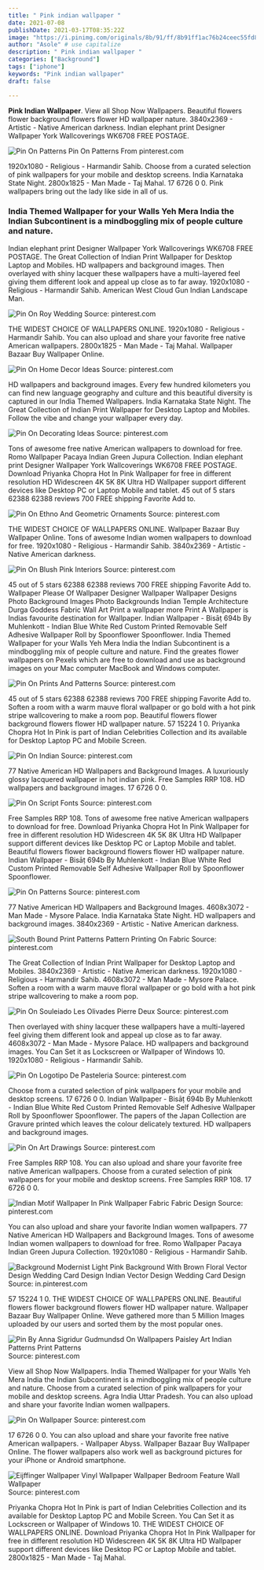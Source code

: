 ```yaml
---
title: " Pink indian wallpaper "
date: 2021-07-08
publishDate: 2021-03-17T08:35:22Z
image: "https://i.pinimg.com/originals/8b/91/ff/8b91ff1ac76b24ceec55fd83800267ae.jpg"
author: "Asole" # use capitalize
description: " Pink indian wallpaper "
categories: ["Background"]
tags: ["iphone"]
keywords: "Pink indian wallpaper"
draft: false

---
```



**Pink Indian Wallpaper**. View all Shop Now Wallpapers. Beautiful flowers flower background flowers flower HD wallpaper nature. 3840x2369 - Artistic - Native American darkness. Indian elephant print Designer Wallpaper York Wallcoverings WK6708 FREE POSTAGE.

![Pin On Patterns](https://i.pinimg.com/474x/67/22/ae/6722ae34f85acfa6be709a3e70515883.jpg "Pin On Patterns")
Pin On Patterns From pinterest.com


1920x1080 - Religious - Harmandir Sahib. Choose from a curated selection of pink wallpapers for your mobile and desktop screens. India Karnataka State Night. 2800x1825 - Man Made - Taj Mahal. 17 6726 0 0. Pink wallpapers bring out the lady like side in all of us.

### India Themed Wallpaper for your Walls Yeh Mera India the Indian Subcontinent is a mindboggling mix of people culture and nature.

Indian elephant print Designer Wallpaper York Wallcoverings WK6708 FREE POSTAGE. The Great Collection of Indian Print Wallpaper for Desktop Laptop and Mobiles. HD wallpapers and background images. Then overlayed with shiny lacquer these wallpapers have a multi-layered feel giving them different look and appeal up close as to far away. 1920x1080 - Religious - Harmandir Sahib. American West Cloud Gun Indian Landscape Man.


![Pin On Roy Wedding](https://i.pinimg.com/originals/ab/47/60/ab4760f00897584fb251a69ca15b42a0.jpg "Pin On Roy Wedding")
Source: pinterest.com

THE WIDEST CHOICE OF WALLPAPERS ONLINE. 1920x1080 - Religious - Harmandir Sahib. You can also upload and share your favorite free native American wallpapers. 2800x1825 - Man Made - Taj Mahal. Wallpaper Bazaar Buy Wallpaper Online.

![Pin On Home Decor Ideas](https://i.pinimg.com/originals/cf/6f/48/cf6f480b92b168137679d67e7c3e2ba9.jpg "Pin On Home Decor Ideas")
Source: pinterest.com

HD wallpapers and background images. Every few hundred kilometers you can find new language geography and culture and this beautiful diversity is captured in our India Themed Wallpapers. India Karnataka State Night. The Great Collection of Indian Print Wallpaper for Desktop Laptop and Mobiles. Follow the vibe and change your wallpaper every day.

![Pin On Decorating Ideas](https://i.pinimg.com/originals/27/06/e0/2706e01957e8a0899a3c606bf66736fe.jpg "Pin On Decorating Ideas")
Source: pinterest.com

Tons of awesome free native American wallpapers to download for free. Romo Wallpaper Pacaya Indian Green Jupura Collection. Indian elephant print Designer Wallpaper York Wallcoverings WK6708 FREE POSTAGE. Download Priyanka Chopra Hot In Pink Wallpaper for free in different resolution HD Widescreen 4K 5K 8K Ultra HD Wallpaper support different devices like Desktop PC or Laptop Mobile and tablet. 45 out of 5 stars 62388 62388 reviews 700 FREE shipping Favorite Add to.

![Pin On Ethno And Geometric Ornaments](https://i.pinimg.com/736x/ba/82/9d/ba829d9cdc7724a61550509571ca4d0f.jpg "Pin On Ethno And Geometric Ornaments")
Source: pinterest.com

THE WIDEST CHOICE OF WALLPAPERS ONLINE. Wallpaper Bazaar Buy Wallpaper Online. Tons of awesome Indian women wallpapers to download for free. 1920x1080 - Religious - Harmandir Sahib. 3840x2369 - Artistic - Native American darkness.

![Pin On Blush Pink Interiors](https://i.pinimg.com/474x/92/40/e5/9240e57f8e16b9b24df78094f8386722.jpg "Pin On Blush Pink Interiors")
Source: pinterest.com

45 out of 5 stars 62388 62388 reviews 700 FREE shipping Favorite Add to. Wallpaper Please Of Wallpaper Designer Wallpaper Wallpaper Designs Photo Background Images Photo Backgrounds Indian Temple Architecture Durga Goddess Fabric Wall Art Print a wallpaper more Print A Wallpaper is Indias favourite destination for Wallpaper. Indian Wallpaper - Bisāṭ 694b By Muhlenkott - Indian Blue White Red Custom Printed Removable Self Adhesive Wallpaper Roll by Spoonflower Spoonflower. India Themed Wallpaper for your Walls Yeh Mera India the Indian Subcontinent is a mindboggling mix of people culture and nature. Find the greates flower wallpapers on Pexels which are free to download and use as background images on your Mac computer MacBook and Windows computer.

![Pin On Prints And Patterns](https://i.pinimg.com/originals/a8/09/c1/a809c10dc3b93f7d405e8e15dfddec8c.jpg "Pin On Prints And Patterns")
Source: pinterest.com

45 out of 5 stars 62388 62388 reviews 700 FREE shipping Favorite Add to. Soften a room with a warm mauve floral wallpaper or go bold with a hot pink stripe wallcovering to make a room pop. Beautiful flowers flower background flowers flower HD wallpaper nature. 57 15224 1 0. Priyanka Chopra Hot In Pink is part of Indian Celebrities Collection and its available for Desktop Laptop PC and Mobile Screen.

![Pin On Indian](https://i.pinimg.com/originals/da/d4/30/dad43031fac51f65d831be51ed30f877.jpg "Pin On Indian")
Source: pinterest.com

77 Native American HD Wallpapers and Background Images. A luxuriously glossy lacquered wallpaper in hot indian pink. Free Samples RRP 108. HD wallpapers and background images. 17 6726 0 0.

![Pin On Script Fonts](https://i.pinimg.com/736x/fe/d4/e1/fed4e1713983ad2f9b9d10e5433e544f.jpg "Pin On Script Fonts")
Source: pinterest.com

Free Samples RRP 108. Tons of awesome free native American wallpapers to download for free. Download Priyanka Chopra Hot In Pink Wallpaper for free in different resolution HD Widescreen 4K 5K 8K Ultra HD Wallpaper support different devices like Desktop PC or Laptop Mobile and tablet. Beautiful flowers flower background flowers flower HD wallpaper nature. Indian Wallpaper - Bisāṭ 694b By Muhlenkott - Indian Blue White Red Custom Printed Removable Self Adhesive Wallpaper Roll by Spoonflower Spoonflower.

![Pin On Patterns](https://i.pinimg.com/474x/67/22/ae/6722ae34f85acfa6be709a3e70515883.jpg "Pin On Patterns")
Source: pinterest.com

77 Native American HD Wallpapers and Background Images. 4608x3072 - Man Made - Mysore Palace. India Karnataka State Night. HD wallpapers and background images. 3840x2369 - Artistic - Native American darkness.

![South Bound Print Patterns Pattern Printing On Fabric](https://i.pinimg.com/originals/ab/38/06/ab3806913b6796685c154b899dfd663c.jpg "South Bound Print Patterns Pattern Printing On Fabric")
Source: pinterest.com

The Great Collection of Indian Print Wallpaper for Desktop Laptop and Mobiles. 3840x2369 - Artistic - Native American darkness. 1920x1080 - Religious - Harmandir Sahib. 4608x3072 - Man Made - Mysore Palace. Soften a room with a warm mauve floral wallpaper or go bold with a hot pink stripe wallcovering to make a room pop.

![Pin On Souleiado Les Olivades Pierre Deux](https://i.pinimg.com/originals/13/e9/cc/13e9ccf6e365c04ca56cf67d13fb3e9f.jpg "Pin On Souleiado Les Olivades Pierre Deux")
Source: pinterest.com

Then overlayed with shiny lacquer these wallpapers have a multi-layered feel giving them different look and appeal up close as to far away. 4608x3072 - Man Made - Mysore Palace. HD wallpapers and background images. You Can Set it as Lockscreen or Wallpaper of Windows 10. 1920x1080 - Religious - Harmandir Sahib.

![Pin On Logotipo De Pasteleria](https://i.pinimg.com/originals/28/7d/6f/287d6f8e806c24e66fb8a9b0feec9877.png "Pin On Logotipo De Pasteleria")
Source: pinterest.com

Choose from a curated selection of pink wallpapers for your mobile and desktop screens. 17 6726 0 0. Indian Wallpaper - Bisāṭ 694b By Muhlenkott - Indian Blue White Red Custom Printed Removable Self Adhesive Wallpaper Roll by Spoonflower Spoonflower. The papers of the Japan Collection are Gravure printed which leaves the colour delicately textured. HD wallpapers and background images.

![Pin On Art Drawings](https://i.pinimg.com/originals/95/2c/f6/952cf60b20f7e5d29dd381c4fb8679fc.jpg "Pin On Art Drawings")
Source: pinterest.com

Free Samples RRP 108. You can also upload and share your favorite free native American wallpapers. Choose from a curated selection of pink wallpapers for your mobile and desktop screens. Free Samples RRP 108. 17 6726 0 0.

![Indian Motif Wallpaper In Pink Wallpaper Fabric Fabric Design](https://i.pinimg.com/originals/2b/1d/74/2b1d7499b23257020abdc2391856f514.jpg "Indian Motif Wallpaper In Pink Wallpaper Fabric Fabric Design")
Source: pinterest.com

You can also upload and share your favorite Indian women wallpapers. 77 Native American HD Wallpapers and Background Images. Tons of awesome Indian women wallpapers to download for free. Romo Wallpaper Pacaya Indian Green Jupura Collection. 1920x1080 - Religious - Harmandir Sahib.

![Background Modernist Light Pink Background With Brown Floral Vector Design Wedding Card Design Indian Vector Design Wedding Card Design](https://i.pinimg.com/736x/8c/9b/dd/8c9bddea2f12c6a12e416584d7541d6b.jpg "Background Modernist Light Pink Background With Brown Floral Vector Design Wedding Card Design Indian Vector Design Wedding Card Design")
Source: in.pinterest.com

57 15224 1 0. THE WIDEST CHOICE OF WALLPAPERS ONLINE. Beautiful flowers flower background flowers flower HD wallpaper nature. Wallpaper Bazaar Buy Wallpaper Online. Weve gathered more than 5 Million Images uploaded by our users and sorted them by the most popular ones.

![Pin By Anna Sigridur Gudmundsd On Wallpapers Paisley Art Indian Patterns Print Patterns](https://i.pinimg.com/originals/c9/84/b9/c984b93f8266fe8052cc7880f8a25693.jpg "Pin By Anna Sigridur Gudmundsd On Wallpapers Paisley Art Indian Patterns Print Patterns")
Source: pinterest.com

View all Shop Now Wallpapers. India Themed Wallpaper for your Walls Yeh Mera India the Indian Subcontinent is a mindboggling mix of people culture and nature. Choose from a curated selection of pink wallpapers for your mobile and desktop screens. Agra India Uttar Pradesh. You can also upload and share your favorite Indian women wallpapers.

![Pin On Wallpaper](https://i.pinimg.com/originals/82/c4/51/82c451502e3c5416e92c65c7f2c3bc93.jpg "Pin On Wallpaper")
Source: pinterest.com

17 6726 0 0. You can also upload and share your favorite free native American wallpapers. - Wallpaper Abyss. Wallpaper Bazaar Buy Wallpaper Online. The flower wallpapers also work well as background pictures for your iPhone or Android smartphone.

![Eijffinger Wallpaper Vinyl Wallpaper Wallpaper Bedroom Feature Wall Wallpaper](https://i.pinimg.com/originals/8b/91/ff/8b91ff1ac76b24ceec55fd83800267ae.jpg "Eijffinger Wallpaper Vinyl Wallpaper Wallpaper Bedroom Feature Wall Wallpaper")
Source: pinterest.com

Priyanka Chopra Hot In Pink is part of Indian Celebrities Collection and its available for Desktop Laptop PC and Mobile Screen. You Can Set it as Lockscreen or Wallpaper of Windows 10. THE WIDEST CHOICE OF WALLPAPERS ONLINE. Download Priyanka Chopra Hot In Pink Wallpaper for free in different resolution HD Widescreen 4K 5K 8K Ultra HD Wallpaper support different devices like Desktop PC or Laptop Mobile and tablet. 2800x1825 - Man Made - Taj Mahal.

